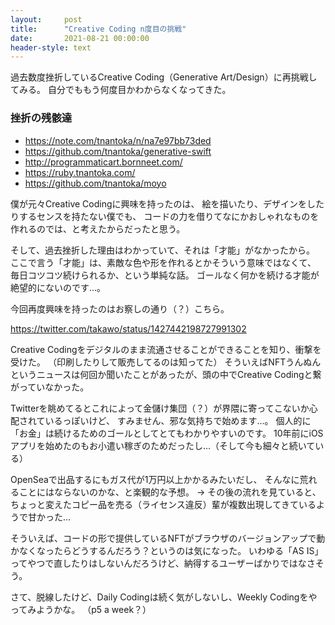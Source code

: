 ```yaml
---
layout:     post
title:      "Creative Coding n度目の挑戦"
date:       2021-08-21 00:00:00
header-style: text
---
```

過去数度挫折しているCreative Coding（Generative Art/Design）に再挑戦してみる。
自分でももう何度目かわからなくなってきた。

### 挫折の残骸達

- <https://note.com/tnantoka/n/na7e97bb73ded>
- <https://github.com/tnantoka/generative-swift>
- <http://programmaticart.bornneet.com/>  
- <https://ruby.tnantoka.com/> 
- <https://github.com/tnantoka/moyo> 

僕が元々Creative Codingに興味を持ったのは、
絵を描いたり、デザインをしたりするセンスを持たない僕でも、
コードの力を借りてなにかおしゃれなものを作れるのでは、と考えたからだったと思う。

そして、過去挫折した理由はわかっていて、それは「才能」がなかったから。
ここで言う「才能」は、素敵な色や形を作れるとかそういう意味ではなくて、
毎日コツコツ続けられるか、という単純な話。
ゴールなく何かを続ける才能が絶望的にないのです…。

今回再度興味を持ったのはお察しの通り（？）こちら。

<https://twitter.com/takawo/status/1427442198727991302>


Creative Codingをデジタルのまま流通させることができることを知り、衝撃を受けた。
（印刷したりして販売してるのは知ってた）
そういえばNFTうんぬんというニュースは何回か聞いたことがあったが、頭の中でCreative Codingと繋がっていなかった。

Twitterを眺めてるとこれによって金儲け集団（？）が界隈に寄ってこないか心配されているっぽいけど、
すみません、邪な気持ちで始めます…。
個人的に「お金」は続けるためのゴールとしてとてもわかりやすいのです。
10年前にiOSアプリを始めたのもお小遣い稼ぎのためだったし…（そして今も細々と続いている）

OpenSeaで出品するにもガス代が1万円以上かかるみたいだし、
そんなに荒れることにはならないのかな、と楽観的な予想。
→ その後の流れを見ていると、ちょっと変えたコピー品を売る（ライセンス違反）輩が複数出現してきているようで甘かった…

そういえば、コードの形で提供しているNFTがブラウザのバージョンアップで動かなくなったらどうするんだろう？というのは気になった。
いわゆる「AS IS」ってやつで直したりはしないんだろうけど、納得するユーザーばかりではなさそう。

さて、脱線したけど、Daily Codingは続く気がしないし、Weekly Codingをやってみようかな。
（p5 a week？）




